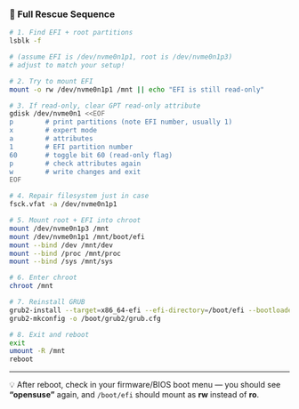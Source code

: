 ### 🔧 Full Rescue Sequence

```bash
# 1. Find EFI + root partitions
lsblk -f

# (assume EFI is /dev/nvme0n1p1, root is /dev/nvme0n1p3)
# adjust to match your setup!

# 2. Try to mount EFI
mount -o rw /dev/nvme0n1p1 /mnt || echo "EFI is still read-only"

# 3. If read-only, clear GPT read-only attribute
gdisk /dev/nvme0n1 <<EOF
p        # print partitions (note EFI number, usually 1)
x        # expert mode
a        # attributes
1        # EFI partition number
60       # toggle bit 60 (read-only flag)
p        # check attributes again
w        # write changes and exit
EOF

# 4. Repair filesystem just in case
fsck.vfat -a /dev/nvme0n1p1

# 5. Mount root + EFI into chroot
mount /dev/nvme0n1p3 /mnt
mount /dev/nvme0n1p1 /mnt/boot/efi
mount --bind /dev /mnt/dev
mount --bind /proc /mnt/proc
mount --bind /sys /mnt/sys

# 6. Enter chroot
chroot /mnt

# 7. Reinstall GRUB
grub2-install --target=x86_64-efi --efi-directory=/boot/efi --bootloader-id="opensuse"
grub2-mkconfig -o /boot/grub2/grub.cfg

# 8. Exit and reboot
exit
umount -R /mnt
reboot
```

---

💡 After reboot, check in your firmware/BIOS boot menu — you should see **“opensuse”** again, and `/boot/efi` should mount as **rw** instead of **ro**.
